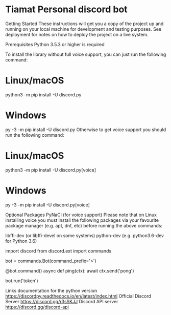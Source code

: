 # Tiamat Personal discord bot

Getting Started
These instructions will get you a copy of the project up and running on your local machine for development and testing purposes.
See deployment for notes on how to deploy the project on a live system.

Prerequisites
Python 3.5.3 or higher is required

To install the library without full voice support, you can just run the following command:

# Linux/macOS
python3 -m pip install -U discord.py

# Windows
py -3 -m pip install -U discord.py
Otherwise to get voice support you should run the following command:

# Linux/macOS
python3 -m pip install -U discord.py[voice]

# Windows
py -3 -m pip install -U discord.py[voice]

Optional Packages
PyNaCl (for voice support)
Please note that on Linux installing voice you must install the following packages via your favourite package manager (e.g. apt, dnf, etc) before running the above commands:

libffi-dev (or libffi-devel on some systems)
python-dev (e.g. python3.6-dev for Python 3.6)

import discord
from discord.ext import commands

bot = commands.Bot(command_prefix='>')

@bot.command()
async def ping(ctx):
    await ctx.send('pong')

bot.run('token')


Links
documentation for the python version
https://discordpy.readthedocs.io/en/latest/index.html
Official Discord Server
https://discord.gg/r3sSKJJ
Discord API server
https://discord.gg/discord-api
